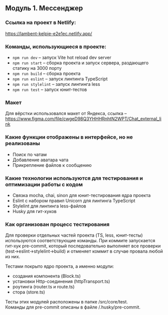 ## Модуль 1. Мессенджер

### Ссылка на проект в Netlify:
https://lambent-kelpie-e2e1ec.netlify.app/

### Команды, использующиеся в проекте:
- `npm run dev` – запуск Vite hot reload dev server
- `npm run start` – сборка проекта и запуск сервера, раздающего статику на 3000 порту
- `npm run build` – сборка проекта
- `npm run eslint` – запуск линтинга TypeScript
- `npm run stylelint` – запуск линтинга less
- `npm run test` – запуск юнит-тестов

### Макет
Для вёрстки использовался макет от Яндекса, ссылка – https://www.figma.com/file/cwgeD98Q3YHHHRnhtN2WPT/Chat_external_link

### Какие функции отображены в интерфейсе, но не реализованы
- Поиск по чатам
- Добавление аватара чата
- Прикрепление файлов к сообщению

### Какие технологии используются для тестирования и оптимизации работы с кодом
- Связка mocha, chai, sinon для юнит-тестирования ядра проекта
- Eslint с набором правил Unicorn для линтинга TypeScript
- Stylelint для линтинга less-файлов
- Husky для гит-хуков

### Как организован процесс тестирования
Для проверки отдельных частей проекта (TS, less, юнит-тесты) используются соответствующие команды. При коммите запускается гит-хук pre-commit, 
который последовательно выполняет все проверки (test->eslint->stylelint->build) и отменяет коммит в случае провала любой из них.

Тестами покрыто ядро проекта, а именно модули:
- создания компонента (Block.ts)
- установки Http-соединения (httpTransport.ts)
- роутинга (router.ts и route.ts)
- стора (store.ts)

Тесты этих модулей расположены в папке /src/core/test.<br>
Команды для pre-commit описаны в файле /.husky/pre-commit.
